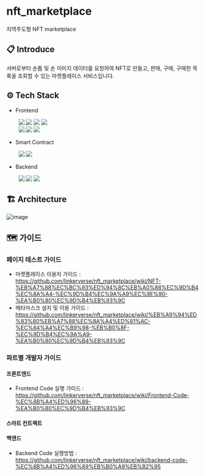 # nft_marketplace
지역주도형 NFT marketplace

## 📋 Introduce
서버로부터 손톱 및 손 이미지 데이터를 요청하여 NFT로 만들고, 판매, 구매, 구매한 목록을 조회할 수 있는 마켓플레이스 서비스입니다.

## ⚙️ Tech Stack
- Frontend
<div align="left">
 &nbsp; &nbsp; &nbsp; &nbsp; <img src="https://img.shields.io/badge/REACT-61DAFB?style=for-the-badge&logo=react&logoColor=white">
 <img src="https://img.shields.io/badge/TYPTSCRIPT-3178c6?style=for-the-badge&logo=Typescript&logoColor=white">
 <img src="https://img.shields.io/badge/REACT_ROUTER-ca4245?style=for-the-badge&logo=react-router&logoColor=white">
 <img src="https://img.shields.io/badge/Styled_components-db7093?style=for-the-badge&logo=styled-components&logoColor=white">
 <br>
 &nbsp; &nbsp; &nbsp; &nbsp; 
 <img src="https://img.shields.io/badge/AXIOS-5a29e4?style=for-the-badge&logo=Axios&logoColor=white">
 <img src="https://img.shields.io/badge/WEB3.js-f16822?style=for-the-badge&logo=Web3.js&logoColor=white">
 <img src="https://img.shields.io/badge/YARN-2C8EBB?style=for-the-badge&logo=YARN&logoColor=white">
</div>

- Smart Contract
<div align="left">
 &nbsp; &nbsp; &nbsp; &nbsp; <img src="https://img.shields.io/badge/SOLIDITY-363636?style=for-the-badge&logo=solidity&logoColor=white">
<img src="https://img.shields.io/badge/OPEN_ZEPPELIN-4e5ee4?style=for-the-badge&logo=Open-zeppelin&logoColor=white">
</div>

- Backend
<div align="left">
 &nbsp; &nbsp; &nbsp; &nbsp; <img src="https://img.shields.io/badge/PYTHON-3776ab?style=for-the-badge&logo=python&logoColor=white">
<img src="https://img.shields.io/badge/DJANGO-092e20?style=for-the-badge&logo=Django&logoColor=white">
<img src="https://img.shields.io/badge/MySQL-4479a1?style=for-the-badge&logo=mysql&logoColor=white">
</div>


## 🏗 Architecture
![image](https://user-images.githubusercontent.com/90954655/194201273-d6b4e18d-4b49-4aab-b6e6-6b9aa427ee35.png)

## 🗺 가이드
### 페이지 테스트 가이드
- 마켓플레이스 이용자 가이드 : https://github.com/linkerverse/nft_marketplace/wiki/NFT-%EB%A7%88%EC%BC%93%ED%94%8C%EB%A0%88%EC%9D%B4%EC%8A%A4-%EC%9D%B4%EC%9A%A9%EC%9E%90-%EA%B0%80%EC%9D%B4%EB%93%9C
- 메타마스크 설치 및 이용 가이드 : https://github.com/linkerverse/nft_marketplace/wiki/%EB%A9%94%ED%83%80%EB%A7%88%EC%8A%A4%ED%81%AC-%EC%84%A4%EC%B9%98-%EB%B0%8F-%EC%9D%B4%EC%9A%A9-%EA%B0%80%EC%9D%B4%EB%93%9C

### 파트별 개발자 가이드
#### 프론트엔드
- Frontend Code 실행 가이드 : https://github.com/linkerverse/nft_marketplace/wiki/Frontend-Code-%EC%8B%A4%ED%96%89-%EA%B0%80%EC%9D%B4%EB%93%9C
#### 스마트 컨트랙트
#### 백엔드
- Backend Code 실행방법 : https://github.com/linkerverse/nft_marketplace/wiki/backend-code-%EC%8B%A4%ED%96%89%EB%B0%A9%EB%B2%95
